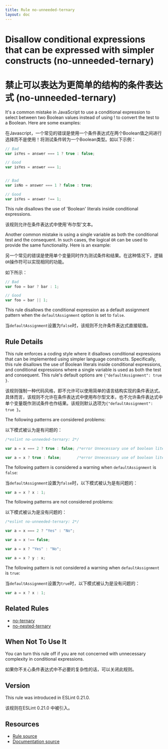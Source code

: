 ```yaml
---
title: Rule no-unneeded-ternary
layout: doc
---
```

<!-- Note: No pull requests accepted for this file. See README.md in the root directory for details. -->
# Disallow conditional expressions that can be expressed with simpler constructs (no-unneeded-ternary)

# 禁止可以表达为更简单的结构的条件表达式 (no-unneeded-ternary)

It's a common mistake in JavaScript to use a conditional expression to select between two Boolean values instead of using ! to convert the test to a Boolean.
Here are some examples:

在Javascript，一个常见的错误是使用一个条件表达式在两个Boolean值之间进行选择而不是使用！将测试条件转为一个Boolean类型。如以下示例：

```js
// Bad
var isYes = answer === 1 ? true : false;

// Good
var isYes = answer === 1;


// Bad
var isNo = answer === 1 ? false : true;

// Good
var isYes = answer !== 1;
```

This rule disallows the use of 'Boolean' literals inside conditional expressions.

该规则允许在条件表达式中使用'布尔型'文本。

Another common mistake is using a single variable as both the conditional test and the consequent. In such cases, the logical `OR` can be used to provide the same functionality.
Here is an example:

另一个常见的错误是使用单个变量同时作为测试条件和结果。在这种情况下，逻辑 `OR`操作符可以实现相同的功能。

如下所示：

```js
// Bad
var foo = bar ? bar : 1;

// Good
var foo = bar || 1;
```

This rule disallows the conditional expression as a default assignment pattern when the `defaultAssignment` option is set to `false`.

当`defaultAssignment`设置为`false`时，该规则不允许条件表达式直接赋值。

## Rule Details

This rule enforces a coding style where it disallows conditional expressions that can be implemented using simpler language constructs. Specifically, this rule disallows the use of Boolean literals inside conditional expressions, and conditional expressions where a single variable is used as both the test and consequent. This rule's default options are `{"defaultAssignment": true }`.

该规则强制一种代码风格，即不允许可以使用简单的语言结构实现的条件表达式。具体而言，该规则不允许在条件表达式中使用布尔型文本，也不允许条件表达式中单个变量既作测试条件也作结果。该规则默认选项为`{"defaultAssignment": true }`。

The following patterns are considered problems:

以下模式被认为是有问题的：

```js
/*eslint no-unneeded-ternary: 2*/

var a = x === 2 ? true : false; /*error Unnecessary use of boolean literals in conditional expression*/

var a = x ? true : false;       /*error Unnecessary use of boolean literals in conditional expression*/
```

The following pattern is considered a warning when `defaultAssignment` is `false`:

当`defaultAssignment`设置为`false`时，以下模式被认为是有问题的：

```js
var a = x ? x : 1;
```

The following patterns are not considered problems:

以下模式被认为是没有问题的：

```js
/*eslint no-unneeded-ternary: 2*/

var a = x === 2 ? "Yes" : "No";

var a = x !== false;

var a = x ? "Yes" : "No";

var a = x ? y : x;
```

The following pattern is not considered a warning when `defaultAssignment` is `true`:

当`defaultAssignment`设置为`true`时，以下模式被认为是没有问题的：

```js
var a = x ? x : 1;
```

## Related Rules

* [no-ternary](no-ternary)
* [no-nested-ternary](no-nested-ternary)

## When Not To Use It

You can turn this rule off if you are not concerned with unnecessary complexity in conditional expressions.

如果你不关心条件表达式中不必要的复杂性的话，可以关闭此规则。

## Version

This rule was introduced in ESLint 0.21.0.

该规则在ESLint 0.21.0 中被引入。

## Resources

* [Rule source](https://github.com/eslint/eslint/tree/master/lib/rules/no-unneeded-ternary.js)
* [Documentation source](https://github.com/eslint/eslint/tree/master/docs/rules/no-unneeded-ternary.md)
